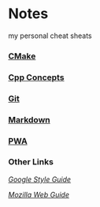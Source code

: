 # Notes

my personal cheat sheats

### [CMake](CMake/README.md)
### [Cpp Concepts](Cpp/Readme.md)
### [Git](Git/README.md)
### [Markdown](Markdown/README.md)
### [PWA](PWA/Readme.md)

### Other Links

*[Google Style Guide](https://google.github.io/styleguide/)*

*[Mozilla Web Guide](https://developer.mozilla.org/en-US/docs/Learn/Server-side/Django/Deployment#getting_your_website_ready_to_publish)*